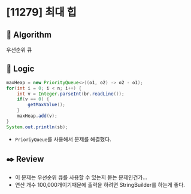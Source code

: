 # [11279] 최대 힙

## :pushpin: **Algorithm**

우선순위 큐

## :round_pushpin: **Logic**

```java
maxHeap = new PriorityQueue<>((o1, o2) -> o2 - o1);
for(int i = 0; i < n; i++) {
    int v = Integer.parseInt(br.readLine());
    if(v == 0) {
        getMaxValue();
    }
    maxHeap.add(v);
}
System.out.println(sb);
```
- `PrioriyQueue`를 사용해서 문제를 해결했다.

## :black_nib: **Review**

- 이 문제는 우선순위 큐를 사용할 수 있는지 묻는 문제인건가...
- 연산 개수 100,000개이기때문에 출력을 하려면 StringBuilder를 하는게 좋다.